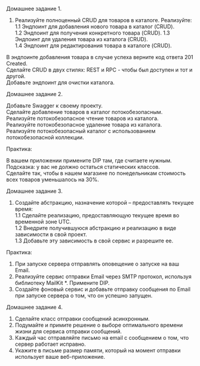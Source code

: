 Домашнее задание 1.

1. Реализуйте полноценный CRUD для товаров в каталоге. Реализуйте:  
1.1 Эндпоинт для добавления нового товара в каталог (CRUD).  
1.2 Эндпоинт для получения конкретного товара (CRUD).
1.3 Эндпоинт для удаления товара из каталога (CRUD).  
1.4 Эндпоинт для редактирования товара в каталоге (CRUD).
   
В эндпоинте добавления товара в случае успеха верните код ответа 201 Created.  
Сделайте CRUD в двух стилях: REST и RPC - чтобы был доступен и тот и другой.  
Добавьте эндпоинт для очистки каталога.

Домашнее задание 2.

Добавьте Swagger к своему проекту.  
Сделайте добавление товаров в каталог потокобезопасным.  
Реализуйте потокобезопасное чтение товаров из каталога.  
Реализуйте потокобезопасное удаление товара из каталога.  
Реализуйте потокобезопасный каталог с использованием потокобезопасной коллекции.  

Практика:

В вашем приложении примените DIP там, где считаете нужным. Подсказка: у вас не должно остаться статических классов.  
Сделайте так, чтобы в нашем магазине по понедельникам стоимость всех товаров уменьшалось на 30%.   

Домашнее задание 3.  
1. Создайте абстракцию, назначение которой – предоставлять текущее время:  
1.1 Сделайте реализацию, предоставляющую текущее время во временной зоне UTC.  
1.2 Внедрите получившуюся абстракцию и реализацию в виде зависимости в свой проект.  
1.3 Добавьте эту зависимость в свой сервис и разрешите ее.  

Практика:
1. При запуске сервера отправлять оповещение о запуске на ваш Email.  
2. Реализуйте сервис отправки Email через SMTP протокол, используя библиотеку MailKit *. Примените DIP.  
3. Создайте фоновый сервис и добавьте отправку сообщения по Email при запуске сервера о том, что он успешно запущен.

Домашнее задание 4. 
1. Сделайте класс отправки сообщений асинхронным.
2. Подумайте и примите решение о выборе оптимального времени жизни для сервиса отправки сообщений.
3. Каждый час отправляйте письмо на email с сообщением о том, что сервер работает исправно.
4. Укажите в письме размер памяти, который на момент отправки использует ваше веб-приложение.


